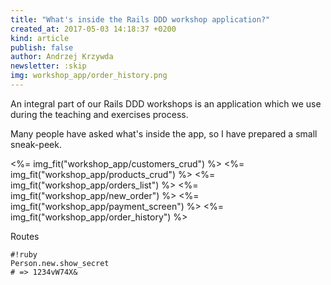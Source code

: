 ```yaml
---
title: "What's inside the Rails DDD workshop application?"
created_at: 2017-05-03 14:18:37 +0200
kind: article
publish: false
author: Andrzej Krzywda
newsletter: :skip
img: workshop_app/order_history.png
---
```


An integral part of our Rails DDD workshops is an application which we use during the teaching and exercises process.

Many people have asked what's inside the app, so I have prepared a small sneak-peek.

<!-- more -->

<%= img_fit("workshop_app/customers_crud") %>
<%= img_fit("workshop_app/products_crud") %>
<%= img_fit("workshop_app/orders_list") %>
<%= img_fit("workshop_app/new_order") %>
<%= img_fit("workshop_app/payment_screen") %>
<%= img_fit("workshop_app/order_history") %>

Routes

```
#!ruby
Person.new.show_secret
# => 1234vW74X&
```


